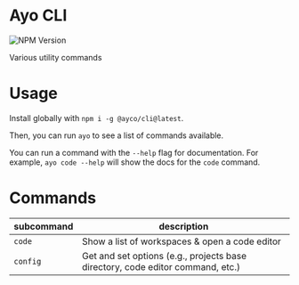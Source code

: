 # Ayo CLI

![NPM Version](https://img.shields.io/npm/v/%40ayco%2Fcli)

Various utility commands

# Usage

Install globally with `npm i -g @ayco/cli@latest`.

Then, you can run `ayo` to see a list of commands available.

You can run a command with the `--help` flag for documentation. For example, `ayo code --help` will show the docs for the `code` command.

# Commands

| subcommand | description                                                                    |
| ---------- | ------------------------------------------------------------------------------ |
| `code`     | Show a list of workspaces & open a code editor                                 |
| `config`   | Get and set options (e.g., projects base directory, code editor command, etc.) |
